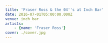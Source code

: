 ```yaml
---
title: 'Fraser Ross & the 04''s at Inch Bar'
date: 2016-07-01T05:00:00.000Z
venue: inch_bar
artists:
    - {name: 'Fraser Ross'}
cover: ./cover.jpg
---
```

